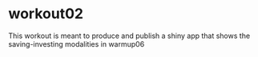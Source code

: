 # workout02
This workout is meant to produce and publish a shiny app that shows the saving-investing modalities in warmup06
